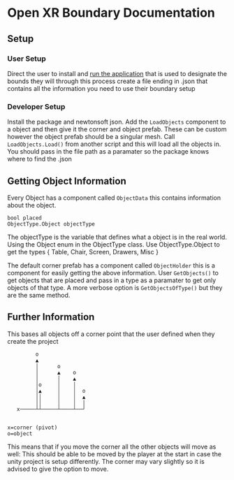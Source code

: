 ﻿
# Open XR Boundary Documentation

## Setup
### User Setup
Direct the user to install and [run the application](https://github.com/j-shm/openxr-experimental-boundary) that is used to designate the bounds they will through this process create a file ending in .json that contains all the information you need to use their boundary setup
### Developer Setup
Install the package and newtonsoft json.
Add the ```LoadObjects``` component to a object and then give it the corner and object prefab.
These can be custom however the object prefab should be a singular mesh.
Call ``LoadObjects.Load()`` from another script and this will load all the objects in.
You should pass in the file path as a paramater so the package knows where to find the .json

## Getting Object Information
Every Object has a component called ```ObjectData``` this contains information about the object.
```
bool placed
ObjectType.Object objectType
```
The objectType is the variable that defines what a object is in the real world. Using the Object enum in the ObjectType class. Use ObjectType.Object to get the types { Table, Chair, Screen, Drawers, Misc }

The default corner prefab has a component called ```ObjectHolder``` this is a component for easily getting the above information. User ```GetObjects()``` to get objects that are placed and pass in a type as a paramater to get only objects of that type. A more verbose option is ```GetObjectsOfType()``` but they are the same method.


## Further Information
This bases all objects off a corner point that the user defined when they create the project

```
         o
         ▲
         │      o
         │      ▲    o
         │      │    ▲
         │o     │    │
         │▲     │    │  o
         ││     │    │  ▲
         ││     │    │  │
   x─────┴┴─────┴────┴──┘


x=corner (pivot)
o=object
```

This means that if you move the corner all the other objects will move as well: This should be able to be moved by the player at the start in case the unity project is setup differently. The corner may vary slightly so it is advised to give the option to move.
